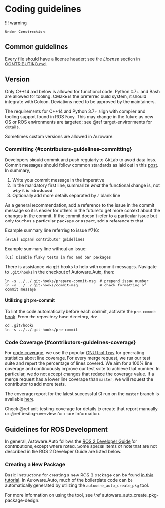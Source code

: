# Coding guidelines

!!! warning

    Under Construction

## Common guidelines

Every file should have a license header; see the _License_ section in [CONTRIBUTING.md](https://gitlab.com/autowarefoundation/autoware.auto/AutowareAuto/-/blob/master/CONTRIBUTING.md).

## Version

Only C++14 and below is allowed for functional code.
Python 3.7+ and Bash are allowed for tooling.
CMake is the preferred build system, it should integrate with Colcon.
Deviations need to be approved by the maintainers.

The requirements for C++14 and Python 3.7+ align with compiler and tooling support found in ROS Foxy.
This may change in the future as new OS or ROS environments are targeted; see @ref target-environments for details.

Sometimes custom versions are allowed in Autoware.

### Committing {#contributors-guidelines-committing}

Developers should commit and push regularly to GitLab to avoid data loss. Commit messages should follow common standards as laid out in this [post](https://tbaggery.com/2008/04/19/a-note-about-git-commit-messages.html). In summary,

1. Write your commit message in the imperative
1. In the mandatory first line, summarize _what_ the functional change is, not _why_ it is introduced
1. Optionally add more details separated by a blank line

As a general recommendation, add a reference to the issue in the commit message so it is easier for others in the future to get more context about the changes in the commit. If the commit doesn't refer to a particular issue but only touches a particular package or aspect, add a reference to that.

Example summary line referring to issue #716:

```{text}
[#716] Expand contributor guidelines
```

Example summary line without an issue:

```{text}
[CI] Disable flaky tests in foo and bar packages
```

There is assistance via `git` hooks to help with commit messages. Navigate to `.git/hooks` in the checkout of Autoware.Auto, then:

```{bash}
ln -s ../../.git-hooks/prepare-commit-msg  # prepend issue number
ln -s ../../.git-hooks/commit-msg          # check formatting of commit message
```

#### Utilizing git pre-commit

To lint the code automatically before each commit, activate the `pre-commit` [hook](https://gitlab.com/autowarefoundation/autoware.auto/AutowareAuto/-/blob/master/.git-hooks/pre-commit). From the repository base directory, do:

```{bash}
cd .git/hooks
ln -s ../../.git-hooks/pre-commit
```

### Code Coverage {#contributors-guidelines-coverage}

For [code coverage](https://en.wikipedia.org/wiki/Code_coverage), we use the popular [GNU tool `lcov`](http://ltp.sourceforge.net/coverage/lcov.php) for generating statistics about line coverage. For every merge request, we run our test suite and report the percentage of lines covered. We aim for a 100% line coverage and continuously improve our test suite to achieve that number. In particular, we do not accept changes that reduce the coverage value. If a merge request has a lower line coverage than `master`, we will request the contributor to add more tests.

The coverage report for the latest successful CI run on the `master` branch is available [here](https://autowarefoundation.gitlab.io/autoware.auto/AutowareAuto/coverage/index.html).

Check @ref unit-testing-coverage for details to create that report manually or @ref testing-overview for more information.

## Guidelines for ROS Development

In general, Autoware.Auto follows the [ROS 2 Developer Guide](https://index.ros.org/doc/ros2/Contributing/Developer-Guide/) for contributions, except where noted. Some special items of note that are not described in the ROS 2 Developer Guide are listed below.

### Creating a New Package

Basic instructions for creating a new ROS 2 package can be found [in this tutorial](https://index.ros.org//doc/ros2/Tutorials/Colcon-Tutorial/#create-your-own-package). In Autoware.Auto, much of the boilerplate code can be automatically generated by utilizing the `autoware_auto_create_pkg` tool.

For more information on using the tool, see \ref autoware_auto_create_pkg-package-design.
